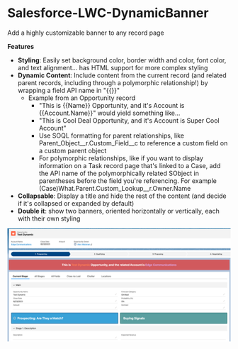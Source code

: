 # Salesforce-LWC-DynamicBanner
Add a highly customizable banner to any record page

**Features**

* **Styling**: Easily set background color, border width and color, font color, and text alignment... has HTML support for more complex styling
* **Dynamic Content**: Include content from the current record (and related parent records, including through a polymorphic relationship!) by wrapping a field API name in "{{}}"
  - Example from an Opportunity record
    - "This is {{Name}} Opportunity, and it's Account is {{Account.Name}}" would yield something like...
    - "This is Cool Deal Opportunity, and it's Account is Super Cool Account"
    - Use SOQL formatting for parent relationships, like Parent_Object__r.Custom_Field__c to reference a custom field on a custom parent object
    - For polymorphic relationships, like if you want to display information on a Task record page that's linked to a Case, add the API name of the polymorphically related SObject in parentheses before the field you're referencing. For example (Case)What.Parent.Custom_Lookup__r.Owner.Name
* **Collapsable**: Display a title and hide the rest of the content (and decide if it's collapsed or expanded by default)
* **Double it**: show two banners, oriented horizontally or vertically, each with their own styling



![screenshot](/readme_images/screenshot.png?raw=true)
